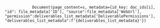                 Document(page_content=s, metadata={id_key: doc_ids[i], "id": file_metadata['ID'], "source":file_metadata['WebUrl'], "permission":deliverables_list_metadata['DeliverablePermissions'], "deliverables_list_metadata":f'{deliverables_list_metadata}'})
